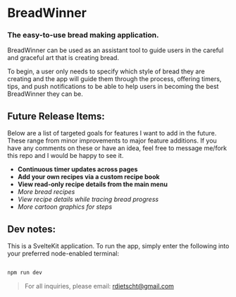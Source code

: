 # BreadWinner
### The easy-to-use bread making application.

BreadWinner can be used as an assistant tool to guide users in the careful and graceful art that is creating bread.

To begin, a user only needs to specify which style of bread they are creating and the app will guide them through the process, offering timers, tips, and push notifications to be able to help users in becoming the best BreadWinner they can be.

## Future Release Items:

Below are a list of targeted goals for features I want to add in the future. These range from minor improvements to major feature additions. If you have any comments on these or have an idea, feel free to message me/fork this repo and I would be happy to see it.

* **Continuous timer updates across pages**
* **Add your own recipes via a custom recipe book**
* **View read-only recipe details from the main menu**
* *More bread recipes*
* *View recipe details while tracing bread progress*
* *More cartoon graphics for steps* 

## Dev notes:

This is a SvelteKit application. To run the app, simply enter the following into your preferred node-enabled terminal:

```bash

npm run dev

```

> For all inquiries, please email: rdietscht@gmail.com